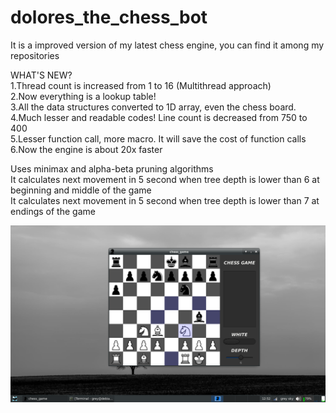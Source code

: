 # dolores_the_chess_bot

It is a improved version of my latest chess engine, you can find it among my repositories

WHAT'S NEW?  
1.Thread count is increased from 1 to 16 (Multithread approach)  
2.Now everything is a lookup table!  
3.All the data structures converted to 1D array, even the chess board.  
4.Much lesser and readable codes! Line count is decreased from 750 to 400  
5.Lesser function call, more macro. It will save the cost of function calls  
6.Now the engine is about 20x faster  

Uses minimax and alpha-beta pruning algorithms  
It calculates next movement in 5 second when tree depth is lower than 6 at beginning and middle of the game  
It calculates next movement in 5 second when tree depth is lower than 7 at endings of the game  

![alt text](resource/chess_ss.png)
